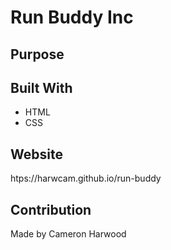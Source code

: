 # Run Buddy Inc

## Purpose

## Built With
* HTML
* CSS

## Website
htps://harwcam.github.io/run-buddy

## Contribution 

Made by Cameron Harwood
